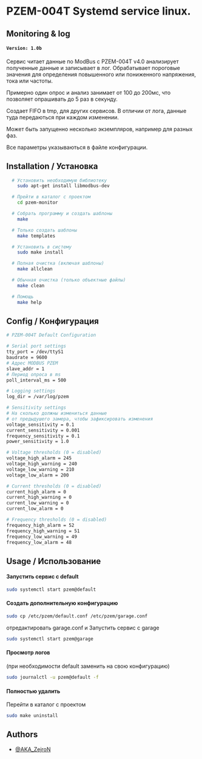 

# PZEM-004T Systemd service linux.
## Monitoring & log
#### `Version: 1.0b`

Сервис читает данные по ModBus с PZEM-004T v4.0 анализирует полученные данные и записывает в лог.
Обрабатывает пороговые значения для определения повышенного или пониженного напряжения, тока или частоты. 
>
Примерно один опрос и анализ занимает от 100 до 200мс, что позволяет опрашивать до 5 раз в секунду.
>
Создает FIFO в tmp, для других сервисов. В отличии от лога, данные туда передаються при каждом изменении.
>
Может быть запущенно несколько экземпляров, например для разных фаз.
>
Все параметры указываються в файле конфигурации.
>


## Installation / Установка

```bash
  # Установить необходимую библиотеку
    sudo apt-get install libmodbus-dev

  # Прейти в каталог с проектом
    cd pzem-monitor

  # Собрать программу и создать шаблоны
    make

  # Только создать шаблоны
    make templates

  # Установить в систему
    sudo make install

  # Полная очистка (включая шаблоны)
    make allclean

  # Обычная очистка (только объектные файлы)
    make clean

  # Помощь
    make help
```
    
## Config / Конфигурация
```sh
# PZEM-004T Default Configuration

# Serial port settings
tty_port = /dev/ttyS1
baudrate = 9600
# Адрес MODBUS PZEM
slave_addr = 1
# Период опроса в ms
poll_interval_ms = 500

# Logging settings
log_dir = /var/log/pzem

# Sensitivity settings
# На сколько должны измениться данные 
# от предыдушего замера, чтобы зафиксировать изменения
voltage_sensitivity = 0.1
current_sensitivity = 0.001
frequency_sensitivity = 0.1
power_sensitivity = 1.0

# Voltage thresholds (0 = disabled)
voltage_high_alarm = 245
voltage_high_warning = 240
voltage_low_warning = 210
voltage_low_alarm = 200

# Current thresholds (0 = disabled)
current_high_alarm = 0
current_high_warning = 0
current_low_warning = 0
current_low_alarm = 0

# Frequency thresholds (0 = disabled)
frequency_high_alarm = 52
frequency_high_warning = 51
frequency_low_warning = 49
frequency_low_alarm = 48
```
## Usage / Использование


#### Запустить сервис c default
```sh
sudo systemctl start pzem@default
```
#### Создать дополнительную конфигурацию
```sh
sudo cp /etc/pzem/default.conf /etc/pzem/garage.conf
```
отредактировать garage.conf и
Запустить сервис c garage
```sh
sudo systemctl start pzem@garage
```
#### Просмотр логов 
(при необходимости default заменить на свою конфигурацию)
```sh
sudo journalctl -u pzem@default -f
```
#### Полностью удалить
Перейти в каталог с проектом
```sh
sudo make uninstall
```
## Authors

- [@AKA_ZejroN](https://github.com/akarnaukh)

